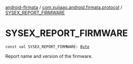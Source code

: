 [android-firmata](../index.md) / [com.xujiaao.android.firmata.protocol](index.md) / [SYSEX_REPORT_FIRMWARE](./-s-y-s-e-x_-r-e-p-o-r-t_-f-i-r-m-w-a-r-e.md)

# SYSEX_REPORT_FIRMWARE

`const val SYSEX_REPORT_FIRMWARE: `[`Byte`](https://kotlinlang.org/api/latest/jvm/stdlib/kotlin/-byte/index.html)

Report name and version of the firmware.

